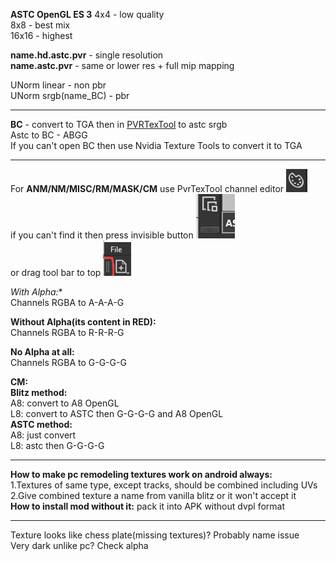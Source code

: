 **ASTC OpenGL ES 3** 
4x4 - low quality  
8x8 - best mix  
16x16 - highest  

**name.hd.astc.pvr** - single resolution  
**name.astc.pvr** - same or lower res + full mip mapping  

UNorm linear - non pbr  
UNorm srgb(name_BC) - pbr  

-----------------------------  

**BC** - convert to TGA then in [PVRTexTool](https://developer.imaginationtech.com/solutions/) to astc srgb  
Astc to BC - ABGG  
If you can't open BC then use Nvidia Texture Tools to convert it to TGA  

-----------------------------  

For **ANM/NM/MISC/RM/MASK/CM**  use PvrTexTool channel editor ![image](images/channel_editor.png)  
if you can't find it then press invisible button ![image](images/scroll_invisible_button.png)  
or drag tool bar to top ![image](images/drag_button.png)  



*With Alpha:**  
Channels RGBA to A-A-A-G  

**Without Alpha(its content in RED):**  
Channels RGBA to R-R-R-G  

**No Alpha at all:**  
Channels RGBA to G-G-G-G

**CM:**  
**Blitz method:**  
A8: convert to A8 OpenGL  
L8: convert to ASTC then G-G-G-G and A8 OpenGL  
**ASTC method:**  
A8: just convert  
L8: astc then G-G-G-G  

-----------------------------

**How to make pc remodeling textures work on android always:**  
1.Textures of same type, except tracks, should be combined including UVs  
2.Give combined texture a name from vanilla blitz or it won't accept it  
**How to install mod without it:** pack it into APK without dvpl format

-----------------------------

Texture looks like chess plate(missing textures)? Probably name issue  
Very dark unlike pc? Check alpha  
